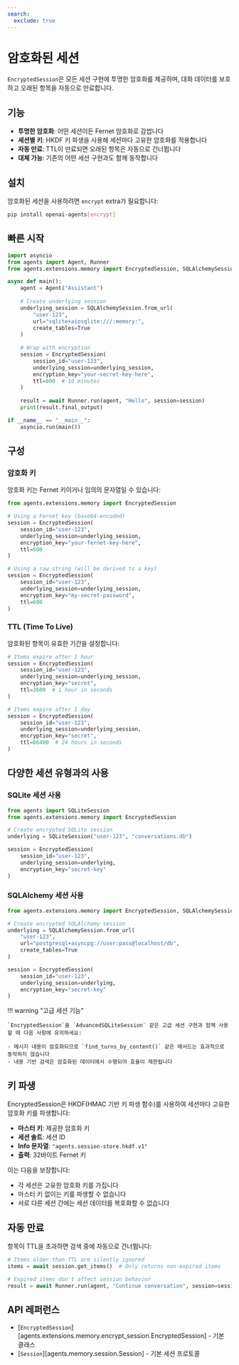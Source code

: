 ```yaml
---
search:
  exclude: true
---
```

# 암호화된 세션

`EncryptedSession`은 모든 세션 구현에 투명한 암호화를 제공하며, 대화 데이터를 보호하고 오래된 항목을 자동으로 만료합니다.

## 기능

- **투명한 암호화**: 어떤 세션이든 Fernet 암호화로 감쌉니다
- **세션별 키**: HKDF 키 파생을 사용해 세션마다 고유한 암호화를 적용합니다
- **자동 만료**: TTL이 만료되면 오래된 항목은 자동으로 건너뜁니다
- **대체 가능**: 기존의 어떤 세션 구현과도 함께 동작합니다

## 설치

암호화된 세션을 사용하려면 `encrypt` extra가 필요합니다:

```bash
pip install openai-agents[encrypt]
```

## 빠른 시작

```python
import asyncio
from agents import Agent, Runner
from agents.extensions.memory import EncryptedSession, SQLAlchemySession

async def main():
    agent = Agent("Assistant")
    
    # Create underlying session
    underlying_session = SQLAlchemySession.from_url(
        "user-123",
        url="sqlite+aiosqlite:///:memory:",
        create_tables=True
    )
    
    # Wrap with encryption
    session = EncryptedSession(
        session_id="user-123",
        underlying_session=underlying_session,
        encryption_key="your-secret-key-here",
        ttl=600  # 10 minutes
    )
    
    result = await Runner.run(agent, "Hello", session=session)
    print(result.final_output)

if __name__ == "__main__":
    asyncio.run(main())
```

## 구성

### 암호화 키

암호화 키는 Fernet 키이거나 임의의 문자열일 수 있습니다:

```python
from agents.extensions.memory import EncryptedSession

# Using a Fernet key (base64-encoded)
session = EncryptedSession(
    session_id="user-123",
    underlying_session=underlying_session,
    encryption_key="your-fernet-key-here",
    ttl=600
)

# Using a raw string (will be derived to a key)
session = EncryptedSession(
    session_id="user-123", 
    underlying_session=underlying_session,
    encryption_key="my-secret-password",
    ttl=600
)
```

### TTL (Time To Live)

암호화된 항목이 유효한 기간을 설정합니다:

```python
# Items expire after 1 hour
session = EncryptedSession(
    session_id="user-123",
    underlying_session=underlying_session,
    encryption_key="secret",
    ttl=3600  # 1 hour in seconds
)

# Items expire after 1 day
session = EncryptedSession(
    session_id="user-123",
    underlying_session=underlying_session,
    encryption_key="secret", 
    ttl=86400  # 24 hours in seconds
)
```

## 다양한 세션 유형과의 사용

### SQLite 세션 사용

```python
from agents import SQLiteSession
from agents.extensions.memory import EncryptedSession

# Create encrypted SQLite session
underlying = SQLiteSession("user-123", "conversations.db")

session = EncryptedSession(
    session_id="user-123",
    underlying_session=underlying,
    encryption_key="secret-key"
)
```

### SQLAlchemy 세션 사용

```python
from agents.extensions.memory import EncryptedSession, SQLAlchemySession

# Create encrypted SQLAlchemy session
underlying = SQLAlchemySession.from_url(
    "user-123",
    url="postgresql+asyncpg://user:pass@localhost/db",
    create_tables=True
)

session = EncryptedSession(
    session_id="user-123",
    underlying_session=underlying,
    encryption_key="secret-key"
)
```

!!! warning "고급 세션 기능"

    `EncryptedSession`을 `AdvancedSQLiteSession` 같은 고급 세션 구현과 함께 사용할 때 다음 사항에 유의하세요:

    - 메시지 내용이 암호화되므로 `find_turns_by_content()` 같은 메서드는 효과적으로 동작하지 않습니다
    - 내용 기반 검색은 암호화된 데이터에서 수행되어 효율이 제한됩니다



## 키 파생

EncryptedSession은 HKDF(HMAC 기반 키 파생 함수)를 사용하여 세션마다 고유한 암호화 키를 파생합니다:

- **마스터 키**: 제공한 암호화 키
- **세션 솔트**: 세션 ID
- **Info 문자열**: `"agents.session-store.hkdf.v1"`
- **출력**: 32바이트 Fernet 키

이는 다음을 보장합니다:
- 각 세션은 고유한 암호화 키를 가집니다
- 마스터 키 없이는 키를 파생할 수 없습니다
- 서로 다른 세션 간에는 세션 데이터를 복호화할 수 없습니다

## 자동 만료

항목이 TTL을 초과하면 검색 중에 자동으로 건너뜁니다:

```python
# Items older than TTL are silently ignored
items = await session.get_items()  # Only returns non-expired items

# Expired items don't affect session behavior
result = await Runner.run(agent, "Continue conversation", session=session)
```

## API 레퍼런스

- [`EncryptedSession`][agents.extensions.memory.encrypt_session.EncryptedSession] - 기본 클래스
- [`Session`][agents.memory.session.Session] - 기본 세션 프로토콜